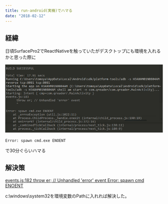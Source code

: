 ```yaml
---
title: run-android(実機)でハマる
date: "2018-02-12"
---
```


## 経緯

日頃SurfacePro2でReactNativeを触っていたがデスクトップにも環境を入れるかと思った際に

![error](./err.PNG)

```
Error: spawn cmd.exe ENOENT
```

で30分ぐらいハマる


## 解決策

[events.js:182 throw er; // Unhandled 'error' event Error: spawn cmd ENOENT](https://github.com/remy/nodemon/issues/1118)

c:\windows\system32を環境変数のPathに入れれば解決した。
